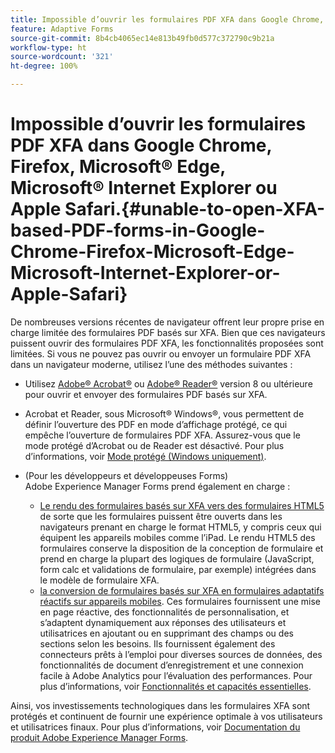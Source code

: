 ```yaml
---
title: Impossible d’ouvrir les formulaires PDF XFA dans Google Chrome, Firefox, Microsoft Edge, Microsoft Internet Explorer ou Apple Safari.
feature: Adaptive Forms
source-git-commit: 8b4cb4065ec14e813b49fb0d577c372790c9b21a
workflow-type: ht
source-wordcount: '321'
ht-degree: 100%

---
```



# Impossible d’ouvrir les formulaires PDF XFA dans Google Chrome, Firefox, Microsoft® Edge, Microsoft® Internet Explorer ou Apple Safari.{#unable-to-open-XFA-based-PDF-forms-in-Google-Chrome-Firefox-Microsoft-Edge-Microsoft-Internet-Explorer-or-Apple-Safari}

De nombreuses versions récentes de navigateur offrent leur propre prise en charge limitée des formulaires PDF basés sur XFA. Bien que ces navigateurs puissent ouvrir des formulaires PDF XFA, les fonctionnalités proposées sont limitées. Si vous ne pouvez pas ouvrir ou envoyer un formulaire PDF XFA dans un navigateur moderne, utilisez l’une des méthodes suivantes :

* Utilisez [Adobe® Acrobat®](https://www.adobe.com/fr/acrobat.html) ou [Adobe® Reader®](https://get.adobe.com/fr/reader/) version 8 ou ultérieure pour ouvrir et envoyer des formulaires PDF basés sur XFA.
* Acrobat et Reader, sous Microsoft® Windows®, vous permettent de définir l’ouverture des PDF en mode d’affichage protégé, ce qui empêche l’ouverture de formulaires PDF XFA. Assurez-vous que le mode protégé d’Acrobat ou de Reader est désactivé. Pour plus d’informations, voir [Mode protégé (Windows uniquement)](https://helpx.adobe.com/fr/reader/using/protected-mode-windows.html).
* (Pour les développeurs et développeuses Forms) Adobe Experience Manager Forms prend également en charge :

   * [Le rendu des formulaires basés sur XFA vers des formulaires HTML5](https://experienceleague.adobe.com/docs/experience-manager-65/forms/html5-forms/introduction.html?lang=fr#key-capabilities-of-html-forms-br) de sorte que les formulaires puissent être ouverts dans les navigateurs prenant en charge le format HTML5, y compris ceux qui équipent les appareils mobiles comme l’iPad. Le rendu HTML5 des formulaires conserve la disposition de la conception de formulaire et prend en charge la plupart des logiques de formulaire (JavaScript, form calc et validations de formulaire, par exemple) intégrées dans le modèle de formulaire XFA.
   * [la conversion de formulaires basés sur XFA en formulaires adaptatifs réactifs sur appareils mobiles](https://experienceleague.adobe.com/docs/experience-manager-65/forms/adaptive-forms-basic-authoring/creating-adaptive-form.html?lang=fr#create-an-adaptive-form-based-on-an-xfa-form-template). Ces formulaires fournissent une mise en page réactive, des fonctionnalités de personnalisation, et s’adaptent dynamiquement aux réponses des utilisateurs et utilisatrices en ajoutant ou en supprimant des champs ou des sections selon les besoins. Ils fournissent également des connecteurs prêts à l’emploi pour diverses sources de données, des fonctionnalités de document d’enregistrement et une connexion facile à Adobe Analytics pour l’évaluation des performances. Pour plus d’informations, voir [Fonctionnalités et capacités essentielles](https://experienceleague.adobe.com/docs/experience-manager-cloud-service/content/forms/forms-overview/home.html?lang=fr).

Ainsi, vos investissements technologiques dans les formulaires XFA sont protégés et continuent de fournir une expérience optimale à vos utilisateurs et utilisatrices finaux. Pour plus d’informations, voir [Documentation du produit Adobe Experience Manager Forms](https://experienceleague.adobe.com/docs/experience-manager-cloud-service/content/forms/forms-overview/home.html?lang=fr).
